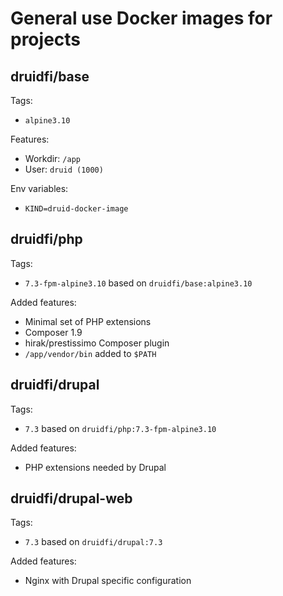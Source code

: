 # General use Docker images for projects

## druidfi/base

Tags:

- `alpine3.10`

Features:

- Workdir: `/app`
- User: `druid (1000)`

Env variables:

- `KIND=druid-docker-image`

## druidfi/php

Tags:

- `7.3-fpm-alpine3.10` based on `druidfi/base:alpine3.10`

Added features:

- Minimal set of PHP extensions
- Composer 1.9
- hirak/prestissimo Composer plugin
- `/app/vendor/bin` added  to `$PATH`

## druidfi/drupal

Tags:

- `7.3` based on `druidfi/php:7.3-fpm-alpine3.10`

Added features:

- PHP extensions needed by Drupal

## druidfi/drupal-web

Tags:

- `7.3` based on `druidfi/drupal:7.3`

Added features:

- Nginx with Drupal specific configuration
